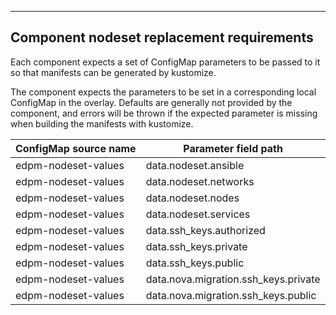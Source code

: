---
## Component nodeset replacement requirements

Each component expects a set of ConfigMap parameters to be passed to it so that
manifests can be generated by kustomize.

The component expects the parameters to be set in a corresponding local
ConfigMap in the overlay. Defaults are generally not provided by the component,
and errors will be thrown if the expected parameter is missing when building
the manifests with kustomize.

| ConfigMap source name | Parameter field path |
| ----------- | ---------- |
| edpm-nodeset-values | data.nodeset.ansible |
| edpm-nodeset-values | data.nodeset.networks |
| edpm-nodeset-values | data.nodeset.nodes |
| edpm-nodeset-values | data.nodeset.services |
| edpm-nodeset-values | data.ssh_keys.authorized |
| edpm-nodeset-values | data.ssh_keys.private |
| edpm-nodeset-values | data.ssh_keys.public |
| edpm-nodeset-values | data.nova.migration.ssh_keys.private |
| edpm-nodeset-values | data.nova.migration.ssh_keys.public |
